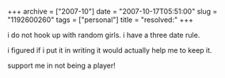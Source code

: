 +++
archive = ["2007-10"]
date = "2007-10-17T05:51:00"
slug = "1192600260"
tags = ["personal"]
title = "resolved:"
+++

i do not hook up with random girls. i have a three date rule.

i figured if i put it in writing it would actually help me to keep it.

support me in not being a player!

